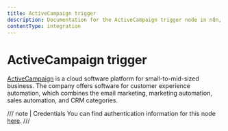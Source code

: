 ```yaml
---
title: ActiveCampaign trigger
description: Documentation for the ActiveCampaign trigger node in n8n, a workflow automation platform. Includes details of operations and configuration, and links to examples and credentials information.
contentType: integration
---
```


# ActiveCampaign trigger

[ActiveCampaign](https://www.activecampaign.com/) is a cloud software platform for small-to-mid-sized business. The company offers software for customer experience automation, which combines the email marketing, marketing automation, sales automation, and CRM categories.

/// note | Credentials
You can find authentication information for this node [here](/integrations/builtin/credentials/activecampaign/).
///


